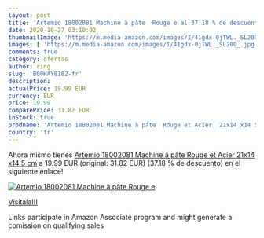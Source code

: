 ```yaml
---
layout: post
title: 'Artemio 18002081 Machine à pâte  Rouge e al 37.18 % de descuento'
date: 2020-10-27 03:10:02
thumbnailImage: 'https://m.media-amazon.com/images/I/41gdx-0jTWL._SL200_.jpg'
images: [ 'https://m.media-amazon.com/images/I/41gdx-0jTWL._SL200_.jpg' ]
comments: true
category: ofertas
author: ring
slug: 'B00HAY8182-fr'
description:
actualPrice: 19.99 EUR
currency: EUR
price: 19.99
comparePrice: 31.82 EUR
inStock: true
prodname: 'Artemio 18002081 Machine à pâte  Rouge et Acier  21x14 x14 5 cm'
country: 'fr'
---
```


Ahora mismo tienes [Artemio 18002081 Machine à pâte  Rouge et Acier  21x14 x14 5 cm](https://www.amazon.fr/dp/B00HAY8182/?tag=tolees0d-21) a 19.99 EUR (original: 31.82 EUR) (37.18 %  de descuento) en el siguiente enlace!

[![Artemio 18002081 Machine à pâte  Rouge e](https://m.media-amazon.com/images/I/41gdx-0jTWL._SL200_.jpg)](https://www.amazon.fr/dp/B00HAY8182/?tag=tolees0d-21)

[Visítala!!!](https://www.amazon.fr/dp/B00HAY8182/?tag=tolees0d-21)

Links participate in Amazon Associate program and might generate a comission on qualifying sales
